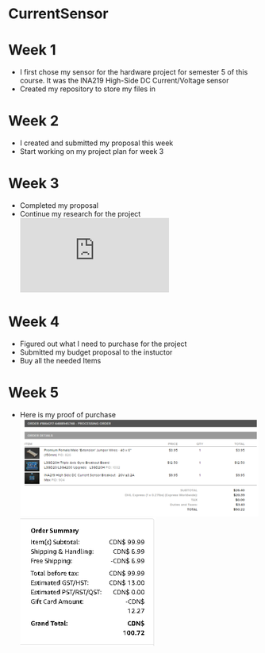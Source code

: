 
# CurrentSensor

# Week 1 
* I first chose my sensor for the hardware project for semester 5 of this course. It was the INA219 High-Side DC Current/Voltage sensor
* Created my repository to store my files in
# Week 2
* I created and submitted my proposal this week
* Start working on my project plan for week 3
# Week 3 
* Completed my proposal
* Continue my research for the project
![ProjectPlan](https://raw.githubusercontent.com/LosesonWinson/CurrentSensor/master/WinsonProjectSchedule.pdf)
# Week 4
* Figured out what I need to purchase for the project
* Submitted my budget proposal to the instuctor
* Buy all the needed Items
# Week 5 
* Here is my proof of purchase
![Sensor+Cable](https://raw.githubusercontent.com/LosesonWinson/CurrentSensor/master/parts%20list.PNG)
![RaspberryPi](https://raw.githubusercontent.com/LosesonWinson/CurrentSensor/master/RPI.PNG	)

